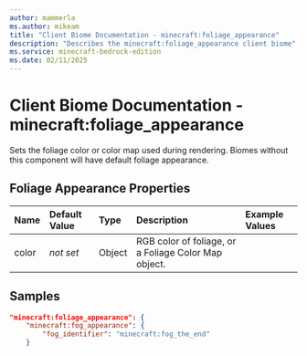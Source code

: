 ```yaml
---
author: mammerla
ms.author: mikeam
title: "Client Biome Documentation - minecraft:foliage_appearance"
description: "Describes the minecraft:foliage_appearance client biome"
ms.service: minecraft-bedrock-edition
ms.date: 02/11/2025 
---
```


# Client Biome Documentation - minecraft:foliage_appearance

Sets the foliage color or color map used during rendering. Biomes without this component will have default foliage appearance.


## Foliage Appearance Properties

|Name       |Default Value |Type |Description |Example Values |
|:----------|:-------------|:----|:-----------|:------------- |
| color | *not set* | Object | RGB color of foliage, or a Foliage Color Map object. |  | 

## Samples


```json
"minecraft:foliage_appearance": {
	"minecraft:fog_appearance": {
		"fog_identifier": "minecraft:fog_the_end"
	}
```
